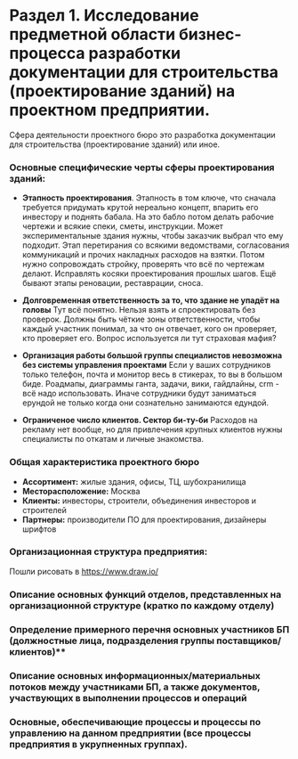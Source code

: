 # Раздел 1. Исследование предметной области бизнес-процесса разработки документации для строительства (проектирование зданий) на проектном предприятии.

Сфера деятельности проектного бюро это разработка документации для
строительства (проектирование зданий) или иное.

### Основные специфические черты сферы проектирования зданий:

* **Этапность проектирования**.
  Этапность в том ключе, что сначала требуется придумать крутой нереально концепт, впарить его инвестору и поднять бабала.
  На это бабло потом делать рабочие чертежи и всякие спеки, сметы, инструкции.
  Может экспериментальные здания нужны, чтобы заказчик выбрал что ему подходит.
  Этап перетирания со всякими ведомствами, согласования коммуникаций и прочих накладных расходов на взятки.
  Потом нужно сопровождать стройку, проверять что всё по чертежам делают.
  Исправлять косяки проектирования прошлых шагов.
  Ещё бывают этапы реновации, реставрации, сноса.

* **Долговременная ответственность за то, что здание не упадёт на головы**
  Тут всё понятно. Нельзя взять и спроектировать без проверок. Должны быть чёткие зоны ответственности, чтобы каждый участник понимал, за что он отвечает, кого он проверяет, кто проверяет его. Вопрос используется ли тут страховая мафия?

* **Организация работы большой группы специалистов невозможна без системы управления проектами**
  Если у ваших сотрудников только телефон, почта и монитор весь в стикерах, то вы в большом биде. Роадмапы, диаграммы ганта, задачи, вики, гайдлайны, crm - всё надо использовать. Иначе сотрудники будут заниматься ерундой не только когда они сознательно занимаются едундой.

* **Ограниченое число клиентов. Сектор би-ту-би**
  Расходов на рекламу нет вообще, но для привлечения крупных клиентов нужны специалисты по откатам и личные знакомства.

### Общая характеристика проектного бюро

* **Ассортимент:** жилые здания, офисы, ТЦ, шубохранилища
* **Месторасположение:** Москва
* **Клиенты:** инвесторы, строители, объединения инвесторов и строителей
* **Партнеры:** производители ПО для проектирования, дизайнеры шрифтов

### Организационная структура предприятия:
Пошли рисовать в https://www.draw.io/

### Описание основных функций отделов, представленных на организационной структуре (кратко по каждому отделу)

### Определение примерного перечня основных участников БП (должностные лица, подразделения группы поставщиков/клиентов)**

### Описание основных информационных/материальных потоков между участниками БП, а также документов, участвующих в выполнении процессов и операций

### Основные, обеспечивающие процессы и процессы по управлению на данном предприятии (все процессы предприятия в укрупненных группах).



